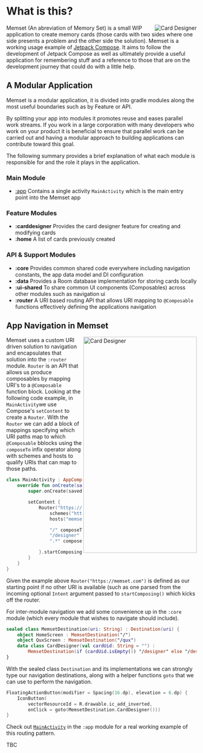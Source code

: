 # What is this?
<img align="right" src="https://github.com/fluxtah/memset/blob/master/gfx/screenshot-01.png" alt="Card Designer" />Memset (An abreviation of Memory Set) is a small WIP application to create memory cards (those cards with two sides where one side presents a problem and the other side the solution).  Memset is a working usage example of [Jetpack Compose](https://developer.android.com/jetpack/compose). It aims to follow the development of Jetpack Compose as well as ultimately provide a useful application for remembering stuff and a reference to those that are on the development journey that could do with a little help.

## A Modular Application
Memset is a modular application, it is divided into gradle modules along the most useful boundaries such as by Feature or API.

By splitting your app into modules it promotes reuse and eases parallel work streams. If you work in a large corporation with many developers who work on your product it is beneficial to ensure that parallel work can be carried out and having a modular approach to building applications can contribute toward this goal.

The following summary provides a brief explanation of what each module is responsible for and the role it plays in the application.

### Main Module
* [:app](../master/app) Contains a single activity `MainActivity` which is the main entry point into the Memset app

### Feature Modules
* **:carddesigner** Provides the card designer feature for creating and modifying cards
* **:home** A list of cards previously created

### API & Support Modules
* **:core** Provides common shared code everywhere including navigation constants, the app data model and DI configuration
* **:data** Provides a Room database implementation for storing cards locally
* **:ui-shared** To share common UI components (Composables) across other modules such as navigation ui
* **:router** A URI based routing API that allows URI mapping to `@Composable` functions effectively defining the applications navigation

## App Navigation in Memset
<img align="right" src="https://github.com/fluxtah/memset/blob/master/gfx/screenshot-02.png" alt="Card Designer" width="300" height="571" />  Memset uses a custom URI driven solution to navigation and encapsulates that solution into the `:router` module. `Router` is an API that allows us produce composables by mapping URI's to a `@Composable` function block. Looking at the following code example, in `MainActivity`we use Compose's `setContent` to create a `Router`. With the `Router` we can add a block of mappings specifying which URI paths map to which `@Composable` bblocks using the `composeTo` infix operator along with schemes and hosts to qualify URIs that can map to those paths. 

```kotlin
class MainActivity : AppCompatActivity() {
    override fun onCreate(savedInstanceState: Bundle?) {
        super.onCreate(savedInstanceState)

        setContent {
            Router("https://memset.com/") {
                schemes("https", "http")
                hosts("memset.com", "www.memset.com")

                "/" composeTo { HomeScreen() }
                "/designer" composeTo { CardDesignerScreen() }
                ".*" composeTo { Text("404 Not Found") }

            }.startComposing(intent)
        }
    }
}
```

Given the example above `Router("https://memset.com")` is defined as our starting point if no other URI is available (such as one parsed from the incoming optional `Intent` argument passed to `startComposing()` which kicks off the router.

For inter-module navigation we add some convenience up in the `:core` module (which every module that wishes to navigate should include).

```kotlin
sealed class MemsetDestination(uri: String) : Destination(uri) {
    object HomeScreen : MemsetDestination("/")
    object QuxScreen : MemsetDestination("/qux")
    data class CardDesigner(val cardUid: String = "") :
        MemsetDestination(if (cardUid.isEmpty()) "/designer" else "/designer/$cardUid")
}
```

With the sealed class `Destination` and its implementations we can strongly type our navigation destinations, along with a helper functions `goto` that we can use to perform the navigation.

```kotlin
FloatingActionButton(modifier = Spacing(16.dp), elevation = 6.dp) {
    IconButton(
        vectorResourceId = R.drawable.ic_add_inverted,
        onClick = goto(MemsetDestination.CardDesigner()))
}
```

Check out [`MainActivity`](https://github.com/fluxtah/memset/blob/master/app/src/main/java/com/citizenwarwick/memset/MainActivity.kt) in the `:app` module for a real working example of this routing pattern.

TBC

